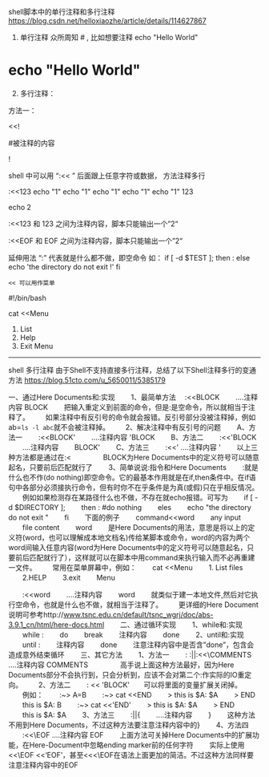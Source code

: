 shell脚本中的单行注释和多行注释
https://blog.csdn.net/helloxiaozhe/article/details/114627867

1. 单行注释
众所周知 # , 比如想要注释 echo "Hello World"
# echo "Hello World"

2. 多行注释：

方法一：

<<!

#被注释的内容   

!

shell 中可以用 “:<< ” 后面跟上任意字符或数据， 方法注释多行


:<<123
echo "1"
echo "1"
echo "1"
echo "1"
echo "1"
123

echo 2

:<<123 和 123 之间为注释内容，脚本只能输出一个”2“

:<<EOF 和 EOF 之间为注释内容，脚本只能输出一个”2“

延伸用法
	“:” 代表就是什么都不做，即空命令
如：
if [ -d $TEST ]; then
    :
else
    echo 'the directory do not exit !'
fi

	<< 可以用作菜单
#!/bin/bash

cat <<Menu
1. List
2. Help
3. Exit
Menu

------------------------------------------------------------------------------------
shell 多行注释
由于Shell不支持直接多行注释，总结了以下Shell注释多行的变通方法
https://blog.51cto.com/u_5650011/5385179

一、通过Here Documents和:实现
　　1、最简单方法
　:<<BLOCK
　　....注释内容
    BLOCK
　　把输入重定义到前面的命令，但是:是空命令，所以就相当于注释了。
　　如果注释中有反引号的命令就会报错。反引号部分没被注释掉，例如ab=`ls -l abc`就不会被注释掉。
　　2、解决注释中有反引号的问题
　　A、方法一
　　:<<BLOCK'
　　....注释内容
    'BLOCK
　　B、方法二
　　:<<'BLOCK
　　....注释内容
　　BLOCK'
　　C、方法三
　　:<<'
    ....注释内容
    '
　　以上三种方法都是通过在:<
　　
　　BLOCK为Here Documents中的定义符号可以随意起名，只要前后匹配就行了
　　3、简单说说:指令和Here Documents
　　:就是什么也不作(do nothing)即空命令。它的最基本作用就是在if,then条件中。在if语句中各部分必须接执行命令，但有时你不在乎条件是为真(或假)只在乎相反情况。
　　例如如果检测存在某路径什么也不做，不存在就echo报错。可写为
　　if [ -d $DIRECTORY ];
　　then : #do nothing
　　eles
　　echo "the directory do not exit  "
　　fi
　　下面的例子
　　command<<word
　　any input
　　file content
　　word
　　是Here Documents的用法，意思是将以上的定义符(word，也可以理解成本地文档名)传给某脚本或命令，word的内容为两个word间输入任意内容(word为Here Documents中的定义符号可以随意起名，只要前后匹配就行了），这样就可以在脚本中用command来执行输入而不必再重建一文件。
　　常用在菜单屏幕中，例如：
　　cat <<Menu
　　1. List files
　　2.HELP
　　3.exit
　　Menu
 
　　:<<word
　　....注释内容
　　word
　　就类似于建一本地文件,然后对它执行空命令，也就是什么也不做，就相当于注释了。
　　更详细的Here Document说明可参考http://www.tsnc.edu.cn/default/tsnc_wgrj/doc/abs-3.9.1_cn/html/here-docs.html
　　二、通过循环实现
　　1、while和:实现
　　while : 
　　do 
　　break
　　注释内容
　　done
　　2、until和:实现
　　until :
　　注释内容
　　done
　　注意注释内容中是否含”done”，包含会造成意外结束循环
　　三、其它方法
　　1、方法一
　　: :||:<<\COMMENTS
    ....注释内容
      COMMENTS
　　
　　高手说上面这种方法最好，因为Here Documents部分不会执行到，只会分析到，应该不会对第二个:作实际的IO重定向。
　　2、方法二
　　: << 'BLOCK'　　可以将里面的变量扩展关闭掉。
　　例如：
　　:~> A=B
　　:~> cat <<END
　　> this is \$A: $A
　　> END
　　this is $A: B
　　:~> cat <<'END'
　　> this is \$A: $A
　　> END
　　this is \$A: $A
　　3、方法三
　　:||{
　　....注释内容
　　}
　　这种方法不用到Here Documents，不过这种方法要注意注释内容中的}
　　4、方法四
　　:<<\EOF
    ....注释内容
    EOF
　　上面方法可关掉Here Documents中的扩展功能，在Here-Document中忽略ending marker前的任何字符
　　实际上使用<<\EOF <<‘EOF’，甚至<<<\EOF在语法上面更加的简洁。不过这种方法同样要注意注释内容中的EOF


